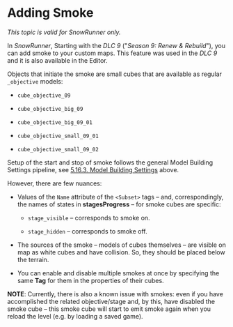 # Adding Smoke

*This topic is valid for SnowRunner only.*  

In *SnowRunner*, Starting with the *DLC 9* ("*Season 9: Renew & Rebuild*"), you can add smoke to your custom maps. This feature was used in the *DLC 9* and it is also available in the Editor.

Objects that initiate the smoke are small cubes that are available as regular `_objective` models:

-   `cube_objective_09`

-   `cube_objective_big_09`

-   `cube_objective_big_09_01`

-   `cube_objective_small_09_01`

-   `cube_objective_small_09_02`

Setup of the start and stop of smoke follows the general Model Building Settings pipeline, see [5.16.3. Model Building Settings](#model-building-settings) above.

However, there are few nuances:

-   Values of the `Name` attribute of the `<Subset>` tags – and, correspondingly, the names of states in **stagesProgress** – for smoke cubes are specific:

    -   `stage_visible` – corresponds to smoke on.

    -   `stage_hidden` – corresponds to smoke off.

-   The sources of the smoke – models of cubes themselves – are visible on map as white cubes and have collision. So, they should be placed below the terrain.

-   You can enable and disable multiple smokes at once by specifying the same **Tag** for them in the properties of their cubes.

**NOTE**: Currently, there is also a known issue with smokes: even if you have accomplished the related objective/stage and, by this, have disabled the smoke cube – this smoke cube will start to emit smoke again when you reload the level (e.g. by loading a saved game).

